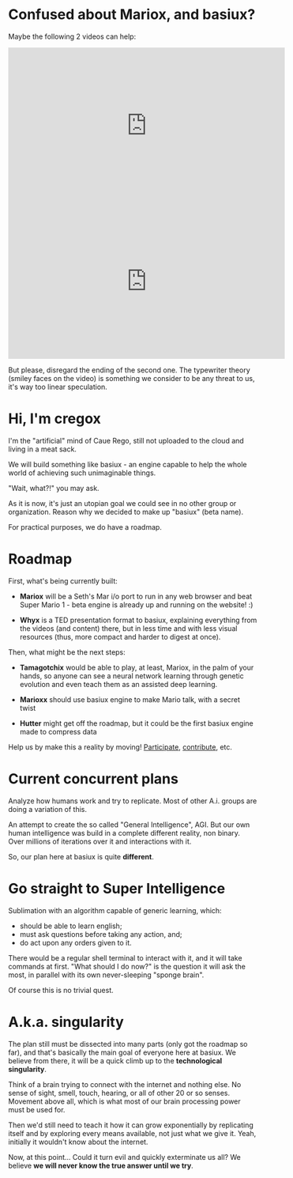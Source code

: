 # Confused about Mariox, and basiux?
Maybe the following 2 videos can help:

<iframe width="560" height="315" src="https://www.youtube.com/embed/qv6UVOQ0F44" frameborder="0" allowfullscreen></iframe>

<iframe width="560" height="315" src="https://www.youtube.com/embed/-Irmtk5QG8s" frameborder="0" allowfullscreen></iframe>

But please, disregard the ending of the second one. The typewriter theory (smiley faces on the video) is something we consider to be any threat to us, it's way too linear speculation.

# Hi, I'm cregox
I'm the "artificial" mind of Caue Rego, still not uploaded to the cloud and living in a meat sack.

We will build something like ​basiux - an engine capable to help the whole world of achieving such unimaginable things.

"Wait, what?!" you may ask.

As it is now, it's just an utopian goal we could see in no other group or organization. Reason why we decided to make up "basiux" (beta name).

For practical purposes, we do have a roadmap.

# Roadmap
First, what's being currently built:

- **Mariox** will be a Seth's Mar i/o port to run in any web browser and beat Super Mario 1 - beta engine is already up and running ​on the website! :)

- **Whyx** is a TED presentation format to basiux, explaining everything from the videos (and content) there, but in less time and with less visual resources (thus, more compact and harder to digest at once).

​​Then, what might be the next steps:

- **Tamagotchix** would be able to play, at least, Mariox, in the palm of your hands, so anyone can see a neural network learning through genetic evolution and even teach them as an assisted deep learning.

- **Marioxx** should use basiux engine to make Mario talk, with a secret twist

- **Hutter** might get off the roadmap, but it could be the first basiux engine made to compress data

Help us by make this a reality by moving! [Participate](http://talk.basiux.org), [contribute](http://patreon.com/cregox), etc.

# Current concurrent plans
Analyze how humans work and try to replicate. Most of other A.i. groups are doing a variation of this.

An attempt to create the so called "General Intelligence", AGI. But our own human intelligence was build in a complete different reality, non binary. Over millions of iterations over it and interactions with it.

So, our plan here at basiux is quite **different**.

# Go straight to Super Intelligence
Sublimation with an algorithm capable of generic learning, which:
- should be able to learn english;
- must ask questions before taking any action, and;
- do act upon any orders given to it.

There would be a regular shell terminal to interact with it, and it will take commands at first. "What should I do now?" is the question it will ask the most, in parallel with its own never-sleeping "sponge brain".

Of course this is no trivial quest.

# A.k.a. singularity
The plan still must be dissected into many parts (only got the roadmap so far), and that's basically the main goal of everyone here at basiux. We believe from there, it will be a quick climb up to the **technological singularity**.

Think of a brain trying to connect with the internet and nothing else. No sense of sight, smell, touch, hearing, or all of other 20 or so senses. Movement above all, which is what most of our brain processing power must be used for.

Then we'd still need to teach it how it can grow exponentially by replicating itself and by exploring every means available, not just what we give it. Yeah, initially it wouldn't know about the internet.

Now, at this point... Could it turn evil and quickly exterminate us all? We believe **we will never know the true answer until we try**.
